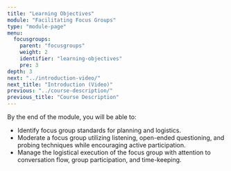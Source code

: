 ```yaml
---
title: "Learning Objectives"
module: "Facilitating Focus Groups"
type: "module-page"
menu:
  focusgroups:
    parent: "focusgroups"
    weight: 2
    identifier: "learning-objectives"
    pre: 3
depth: 3
next: "../introduction-video/"
next_title: "Introduction (Video)"
previous: "../course-description/"
previous_title: "Course Description"
---
```

By the end of the module, you will be able to:

* Identify focus group standards for planning and logistics.
* Moderate a focus group utilizing listening, open-ended questioning, and probing techniques while encouraging active participation.
* Manage the logistical execution of the focus group with attention to conversation flow, group participation, and time-keeping.
